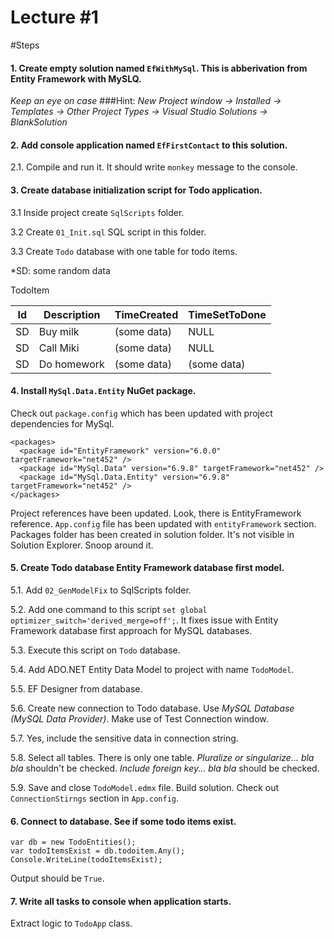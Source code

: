 # Lecture #1

#Steps

#### 1. Create empty solution named `EfWithMySql`. This is abberivation from Entity Framework with MySLQ.
*Keep an eye on case*
###Hint:
*New Project window -> Installed -> Templates -> Other Project Types -> Visual Studio Solutions -> BlankSolution*

#### 2. Add console application named `EfFirstContact` to this solution.
2.1. Compile and run it. It should write `monkey` message to the console.

#### 3. Create database initialization script for Todo application.
3.1 Inside project create `SqlScripts` folder. 

3.2 Create `01_Init.sql` SQL script in this folder. 

3.3 Create `Todo` database with one table for todo items. 

*SD: some random data

TodoItem

| Id | Description | TimeCreated | TimeSetToDone |
|----|-------------|-------------|---------------|
| SD | Buy milk    | (some data) | NULL          |
| SD | Call Miki   | (some data) | NULL          |
| SD | Do homework | (some data) | (some data)   |

#### 4. Install `MySql.Data.Entity` NuGet package.
Check out `package.config` which has been updated with project dependencies for MySql.

```
<packages>
  <package id="EntityFramework" version="6.0.0" targetFramework="net452" />
  <package id="MySql.Data" version="6.9.8" targetFramework="net452" />
  <package id="MySql.Data.Entity" version="6.9.8" targetFramework="net452" />
</packages>
```
Project references have been updated. Look, there is EntityFramework reference.
`App.config` file has been updated with `entityFramework` section.
Packages folder has been created in solution folder. It's not visible in Solution Explorer. Snoop around it.

#### 5. Create Todo database Entity Framework database first model.
5.1. Add `02_GenModelFix` to SqlScripts folder.

5.2. Add one command to this script `set global optimizer_switch='derived_merge=off';`. It fixes issue with Entity Framework database first approach for MySQL databases.

5.3. Execute this script on `Todo` database.

5.4. Add ADO.NET Entity Data Model to project with name `TodoModel`.

5.5. EF Designer from database.

5.6. Create new connection to Todo database. Use *MySQL Database (MySQL Data Provider)*. Make use of Test Connection window.

5.7. Yes, include the sensitive data in connection string.

5.8. Select all tables. There is only one table. *Pluralize or singularize... bla bla* shouldn't be checked. *Include foreign key... bla bla* should be checked.

5.9. Save and close `TodoModel.edmx` file. Build solution. Check out `ConnectionStirngs` section in `App.config`.

#### 6. Connect to database. See if some todo items exist.
```
var db = new TodoEntities();
var todoItemsExist = db.todoitem.Any();
Console.WriteLine(todoItemsExist);
```
Output should be `True`.

#### 7. Write all tasks to console when application starts.
Extract logic to `TodoApp` class.


